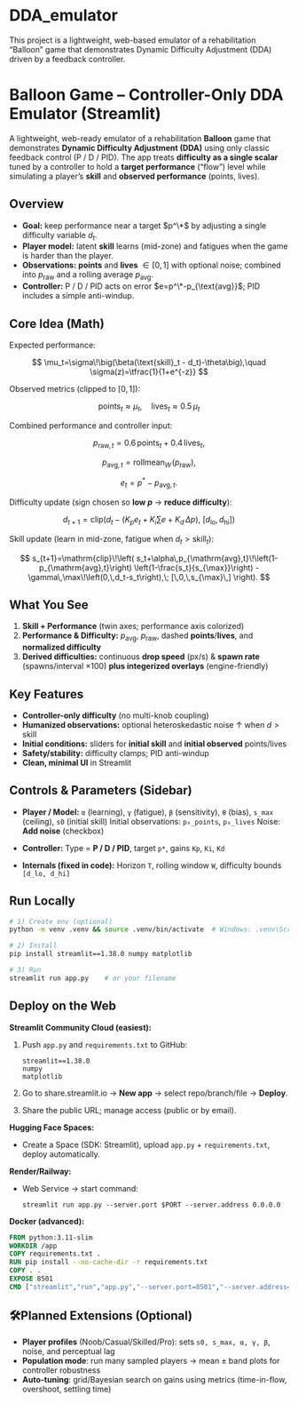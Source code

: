 # DDA_emulator
This project is a lightweight, web-based emulator of a rehabilitation “Balloon” game that demonstrates Dynamic Difficulty Adjustment (DDA) driven by a feedback controller.
# Balloon Game – Controller-Only DDA Emulator (Streamlit)

A lightweight, web-ready emulator of a rehabilitation **Balloon** game that demonstrates **Dynamic Difficulty Adjustment (DDA)** using only classic feedback control (P / D / PID). The app treats **difficulty as a single scalar** tuned by a controller to hold a **target performance** (“flow”) level while simulating a player’s **skill** and **observed performance** (points, lives).


##  Overview

* **Goal:** keep performance near a target $p^\*$ by adjusting a single difficulty variable $d_t$.
* **Player model:** latent **skill** learns (mid-zone) and fatigues when the game is harder than the player.
* **Observations:** **points** and **lives** $\in[0,1]$ with optional noise; combined into $p_{\text{raw}}$ and a rolling average $p_{\text{avg}}$.
* **Controller:** P / D / PID acts on error $e=p^\*-p_{\text{avg}}$; PID includes a simple anti-windup.


## Core Idea (Math)

Expected performance:

$$
\mu_t=\sigma\!\big(\beta(\text{skill}_t - d_t)-\theta\big),\quad
\sigma(z)=\tfrac{1}{1+e^{-z}}
$$

Observed metrics (clipped to $[0,1]$):

$$
\text{points}_t \approx \mu_t,\quad
\text{lives}_t \approx 0.5\,\mu_t
$$

Combined performance and controller input:

$$ p_{\text{raw},t} = 0.6\,\text{points}_t + 0.4\,\text{lives}_t, $$

$$ p_{\text{avg},t} = \operatorname{rollmean}_W\!\big(p_{\text{raw}}\big), $$ 

$$ e_t = p^{*} - p_{\text{avg},t}. $$


Difficulty update (sign chosen so **low $p$** → **reduce difficulty**):

$$
d_{t+1}=\text{clip}\big(d_t - (K_p e_t + K_i \sum e + K_d\,\Delta p),\ [d_{\text{lo}},d_{\text{hi}}]\big)
$$

Skill update (learn in mid-zone, fatigue when $d_t>\text{skill}_t$):

$$
s_{t+1}=\mathrm{clip}\!\left(
s_t+\alpha\,p_{\mathrm{avg},t}\!\left(1-p_{\mathrm{avg},t}\right)
\left(1-\frac{s_t}{s_{\max}}\right)
-\gamma\,\max\!\left(0,\,d_t-s_t\right),\;
[\,0,\,s_{\max}\,]
\right).
$$


## What You See

1. **Skill + Performance** (twin axes; performance axis colorized)
2. **Performance & Difficulty:** $p_{\text{avg}}$, $p_{\text{raw}}$, dashed **points**/**lives**, and **normalized difficulty**
3. **Derived difficulties:** continuous **drop speed** (px/s) & **spawn rate** (spawns/interval ×100) **plus integerized overlays** (engine-friendly)


## Key Features

* **Controller-only difficulty** (no multi-knob coupling)
* **Humanized observations:** optional heteroskedastic noise ↑ when $d>\text{skill}$
* **Initial conditions:** sliders for **initial skill** and **initial observed** points/lives
* **Safety/stability:** difficulty clamps; PID anti-windup
* **Clean, minimal UI** in Streamlit


## Controls & Parameters (Sidebar)

* **Player / Model:**
  `α` (learning), `γ` (fatigue), `β` (sensitivity), `θ` (bias), `s_max` (ceiling), `s0` (initial skill)
  Initial observations: `p₀_points`, `p₀_lives`
  Noise: **Add noise** (checkbox)

* **Controller:**
  Type = **P / D / PID**, target `p*`, gains `Kp`, `Ki`, `Kd`

* **Internals (fixed in code):**
  Horizon `T`, rolling window `W`, difficulty bounds `[d_lo, d_hi]`


##  Run Locally

```bash
# 1) Create env (optional)
python -m venv .venv && source .venv/bin/activate  # Windows: .venv\Scripts\activate

# 2) Install
pip install streamlit==1.38.0 numpy matplotlib

# 3) Run
streamlit run app.py    # or your filename
```


## Deploy on the Web

**Streamlit Community Cloud (easiest):**

1. Push `app.py` and `requirements.txt` to GitHub:

   ```
   streamlit==1.38.0
   numpy
   matplotlib
   ```
2. Go to share.streamlit.io → **New app** → select repo/branch/file → **Deploy**.
3. Share the public URL; manage access (public or by email).

**Hugging Face Spaces:**

* Create a Space (SDK: Streamlit), upload `app.py` + `requirements.txt`, deploy automatically.

**Render/Railway:**

* Web Service → start command:

  ```
  streamlit run app.py --server.port $PORT --server.address 0.0.0.0
  ```

**Docker (advanced):**

```dockerfile
FROM python:3.11-slim
WORKDIR /app
COPY requirements.txt .
RUN pip install --no-cache-dir -r requirements.txt
COPY . .
EXPOSE 8501
CMD ["streamlit","run","app.py","--server.port=8501","--server.address=0.0.0.0"]
```



## 🛠Planned Extensions (Optional)

* **Player profiles** (Noob/Casual/Skilled/Pro): sets `s0, s_max, α, γ, β`, noise, and perceptual lag
* **Population mode**: run many sampled players → mean ± band plots for controller robustness
* **Auto-tuning**: grid/Bayesian search on gains using metrics (time-in-flow, overshoot, settling time)


